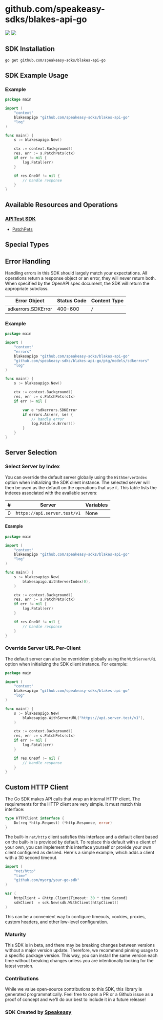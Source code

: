 # github.com/speakeasy-sdks/blakes-api-go

<div align="left">
    <a href="https://speakeasyapi.dev/"><img src="https://custom-icon-badges.demolab.com/badge/-Built%20By%20Speakeasy-212015?style=for-the-badge&logoColor=FBE331&logo=speakeasy&labelColor=545454" /></a>
    <a href="https://github.com/speakeasy-sdks/blakes-api-go.git/actions"><img src="https://img.shields.io/github/actions/workflow/status/speakeasy-sdks/bolt-php/speakeasy_sdk_generation.yml?style=for-the-badge" /></a>
    
</div>

<!-- Start SDK Installation [installation] -->
## SDK Installation

```bash
go get github.com/speakeasy-sdks/blakes-api-go
```
<!-- End SDK Installation [installation] -->

<!-- Start SDK Example Usage [usage] -->
## SDK Example Usage

### Example

```go
package main

import (
	"context"
	blakesapigo "github.com/speakeasy-sdks/blakes-api-go"
	"log"
)

func main() {
	s := blakesapigo.New()

	ctx := context.Background()
	res, err := s.PatchPets(ctx)
	if err != nil {
		log.Fatal(err)
	}

	if res.OneOf != nil {
		// handle response
	}
}

```
<!-- End SDK Example Usage [usage] -->

<!-- Start Available Resources and Operations [operations] -->
## Available Resources and Operations

### [APITest SDK](docs/sdks/apitest/README.md)

* [PatchPets](docs/sdks/apitest/README.md#patchpets)
<!-- End Available Resources and Operations [operations] -->







<!-- Start Special Types [types] -->
## Special Types
<!-- End Special Types [types] -->



<!-- Start Error Handling [errors] -->
## Error Handling

Handling errors in this SDK should largely match your expectations.  All operations return a response object or an error, they will never return both.  When specified by the OpenAPI spec document, the SDK will return the appropriate subclass.

| Error Object       | Status Code        | Content Type       |
| ------------------ | ------------------ | ------------------ |
| sdkerrors.SDKError | 400-600            | */*                |

### Example

```go
package main

import (
	"context"
	"errors"
	blakesapigo "github.com/speakeasy-sdks/blakes-api-go"
	"github.com/speakeasy-sdks/blakes-api-go/pkg/models/sdkerrors"
	"log"
)

func main() {
	s := blakesapigo.New()

	ctx := context.Background()
	res, err := s.PatchPets(ctx)
	if err != nil {

		var e *sdkerrors.SDKError
		if errors.As(err, &e) {
			// handle error
			log.Fatal(e.Error())
		}
	}
}

```
<!-- End Error Handling [errors] -->



<!-- Start Server Selection [server] -->
## Server Selection

### Select Server by Index

You can override the default server globally using the `WithServerIndex` option when initializing the SDK client instance. The selected server will then be used as the default on the operations that use it. This table lists the indexes associated with the available servers:

| # | Server | Variables |
| - | ------ | --------- |
| 0 | `https://api.server.test/v1` | None |

#### Example

```go
package main

import (
	"context"
	blakesapigo "github.com/speakeasy-sdks/blakes-api-go"
	"log"
)

func main() {
	s := blakesapigo.New(
		blakesapigo.WithServerIndex(0),
	)

	ctx := context.Background()
	res, err := s.PatchPets(ctx)
	if err != nil {
		log.Fatal(err)
	}

	if res.OneOf != nil {
		// handle response
	}
}

```


### Override Server URL Per-Client

The default server can also be overridden globally using the `WithServerURL` option when initializing the SDK client instance. For example:
```go
package main

import (
	"context"
	blakesapigo "github.com/speakeasy-sdks/blakes-api-go"
	"log"
)

func main() {
	s := blakesapigo.New(
		blakesapigo.WithServerURL("https://api.server.test/v1"),
	)

	ctx := context.Background()
	res, err := s.PatchPets(ctx)
	if err != nil {
		log.Fatal(err)
	}

	if res.OneOf != nil {
		// handle response
	}
}

```
<!-- End Server Selection [server] -->



<!-- Start Custom HTTP Client [http-client] -->
## Custom HTTP Client

The Go SDK makes API calls that wrap an internal HTTP client. The requirements for the HTTP client are very simple. It must match this interface:

```go
type HTTPClient interface {
	Do(req *http.Request) (*http.Response, error)
}
```

The built-in `net/http` client satisfies this interface and a default client based on the built-in is provided by default. To replace this default with a client of your own, you can implement this interface yourself or provide your own client configured as desired. Here's a simple example, which adds a client with a 30 second timeout.

```go
import (
	"net/http"
	"time"
	"github.com/myorg/your-go-sdk"
)

var (
	httpClient = &http.Client{Timeout: 30 * time.Second}
	sdkClient  = sdk.New(sdk.WithClient(httpClient))
)
```

This can be a convenient way to configure timeouts, cookies, proxies, custom headers, and other low-level configuration.
<!-- End Custom HTTP Client [http-client] -->

<!-- Placeholder for Future Speakeasy SDK Sections -->



### Maturity

This SDK is in beta, and there may be breaking changes between versions without a major version update. Therefore, we recommend pinning usage
to a specific package version. This way, you can install the same version each time without breaking changes unless you are intentionally
looking for the latest version.

### Contributions

While we value open-source contributions to this SDK, this library is generated programmatically.
Feel free to open a PR or a Github issue as a proof of concept and we'll do our best to include it in a future release!

### SDK Created by [Speakeasy](https://docs.speakeasyapi.dev/docs/using-speakeasy/client-sdks)
